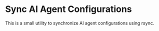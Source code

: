 # Sync AI Agent Configurations

This is a small utility to synchronize AI agent configurations using rsync.